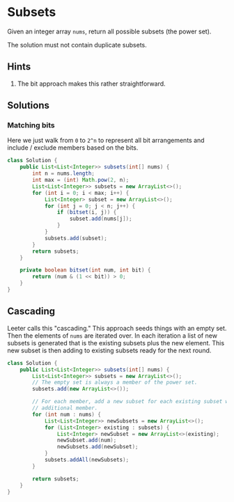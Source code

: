 # Subsets

Given an integer array `nums`, return all possible subsets (the power set).

The solution must not contain duplicate subsets.

## Hints

1. The bit approach makes this rather straightforward.

## Solutions

### Matching bits

Here we just walk from `0` to `2^n` to represent all bit arrangements and
include / exclude members based on the bits.

```java
class Solution {
    public List<List<Integer>> subsets(int[] nums) {
        int n = nums.length;
        int max = (int) Math.pow(2, n);
        List<List<Integer>> subsets = new ArrayList<>();
        for (int i = 0; i < max; i++) {
            List<Integer> subset = new ArrayList<>();
            for (int j = 0; j < n; j++) {
                if (bitset(i, j)) {
                    subset.add(nums[j]);
                }
            }
            subsets.add(subset);
        }
        return subsets;
    }

    private boolean bitset(int num, int bit) {
        return (num & (1 << bit)) > 0;
    }
}
```

## Cascading

Leeter calls this "cascading." This approach seeds things with an empty
set. Then the elements of `nums` are iterated over. In each iteration
a list of new subsets is generated that is the existing subsets plus
the new element. This new subset is then adding to existing subsets ready
for the next round.

```java
class Solution {
    public List<List<Integer>> subsets(int[] nums) {
        List<List<Integer>> subsets = new ArrayList<>();
        // The empty set is always a member of the power set.
        subsets.add(new ArrayList<>());

        // For each member, add a new subset for each existing subset with this
        // additional member.
        for (int num : nums) {
            List<List<Integer>> newSubsets = new ArrayList<>();
            for (List<Integer> existing : subsets) {
                List<Integer> newSubset = new ArrayList<>(existing);
                newSubset.add(num);
                newSubsets.add(newSubset);
            }
            subsets.addAll(newSubsets);
        }

        return subsets;
    }
}
```
